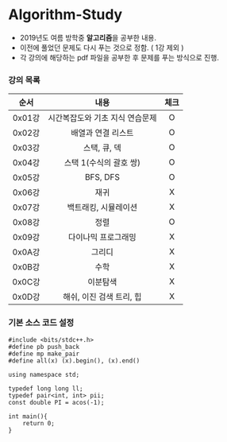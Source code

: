 # Algorithm-Study

* 2019년도 여름 방학중 <strong>알고리즘</strong>을 공부한 내용.
* 이전에 풀었던 문제도 다시 푸는 것으로 정함. ( 1강 제외 )
* 각 강의에 해당하는 pdf 파일을 공부한 후 문제를 푸는 방식으로 진행.

### 강의 목록

| 순서 | 내용 | 체크 |
|:---:|:---:|:---:|
| 0x01강 | 시간복잡도와 기초 지식 연습문제 | O |
| 0x02강 | 배열과 연결 리스트 | O |
| 0x03강 | 스택, 큐, 덱 | O |
| 0x04강 | 스택 1(수식의 괄호 쌍) | O |
| 0x05강 | BFS, DFS | O |
| 0x06강 | 재귀 | X |
| 0x07강 | 백트래킹, 시뮬레이션 | X |
| 0x08강 | 정렬 | O |
| 0x09강 | 다이나믹 프로그래밍 | X |
| 0x0A강 | 그리디 | X |
| 0x0B강 | 수학 | X |
| 0x0C강 | 이분탐색 | X |
| 0x0D강 | 해쉬, 이진 검색 트리, 힙 | X |


### 기본 소스 코드 설정
~~~
#include <bits/stdc++.h>
#define pb push_back
#define mp make_pair
#define all(x) (x).begin(), (x).end()

using namespace std;

typedef long long ll;
typedef pair<int, int> pii;
const double PI = acos(-1);

int main(){
	return 0;
}
~~~
